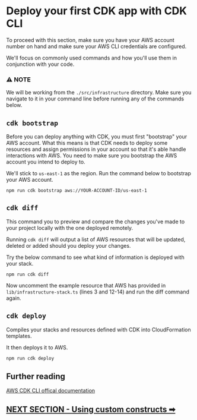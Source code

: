 # Deploy your first CDK app with CDK CLI

To proceed with this section, make sure you have your AWS account number on hand and make sure your AWS CLI credentials are configured.

We'll focus on commonly used commands and how you'll use them in conjunction with your code.

### ⚠ NOTE
We will be working from the `./src/infrastructure` directory. Make sure you navigate to it in your command line before running any of the commands below.

## `cdk bootstrap`
Before you can deploy anything with CDK, you must first "bootstrap" your AWS account. What this means is that CDK needs to deploy some resources and assign permissions in your account so that it's able handle interactions with AWS. You need to make sure you bootstrap the AWS account you intend to deploy to.

We'll stick to `us-east-1` as the region. Run the command below to bootstrap your AWS account.

```
npm run cdk bootstrap aws://YOUR-ACCOUNT-ID/us-east-1
```

## `cdk diff`
This command you to preview and compare the changes you've made to your project locally with the one deployed remotely.

Running `cdk diff` will output a list of AWS resources that will be updated, deleted or added should you deploy your changes.

Try the below command to see what kind of information is deployed with your stack.

```
npm run cdk diff
```

Now uncomment the example resource that AWS has provided in `lib/infrastructure-stack.ts` (lines 3 and 12-14) and run the diff command again.

## `cdk deploy`
Compiles your stacks and resources defined with CDK into CloudFormation templates.

It then deploys it to AWS.

```
npm run cdk deploy
```

## Further reading
[AWS CDK CLI offical documentation](https://docs.aws.amazon.com/cdk/v2/guide/cli.html)

## [NEXT SECTION  - Using custom constructs ➡](04-custom-constructs.md)
